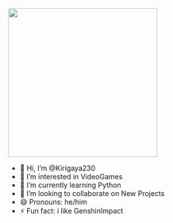 <img src="images/[example.png](https://i.pinimg.com/736x/42/8f/90/428f90ce15242ec6dd33565ac4887ccf.jpg)" width="300" />

- 👋 Hi, I’m @Kirigaya230
- 👀 I’m interested in VideoGames
- 🌱 I’m currently learning Python
- 💞️ I’m looking to collaborate on New Projects
- 😄 Pronouns: he/him
- ⚡ Fun fact: i like GenshinImpact

<!---
Kirigaya230/Kirigaya230 is a ✨ special ✨ repository because its `README.md` (this file) appears on your GitHub profile.
You can click the Preview link to take a look at your changes.
--->
